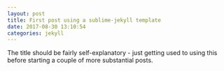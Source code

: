 ```yaml
---
layout: post
title: First post using a sublime-jekyll template
date: 2017-08-30 13:10:54
categories: jekyll
---
```

The title should be fairly self-explanatory - just getting used to using this before starting a couple of more substantial posts.
